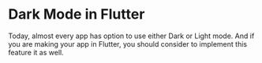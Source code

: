 # Dark Mode in Flutter

Today, almost every app has option to use either Dark or Light mode. And if you are making your app in Flutter, you should consider to implement this feature it as well.
